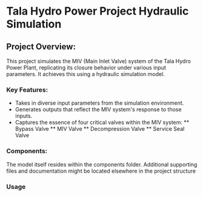 
# Tala Hydro Power Project Hydraulic Simulation
## Project Overview:

This project simulates the MIV (Main Inlet Valve) system of the Tala Hydro Power Plant, replicating its closure behavior under various input parameters. It achieves this using a hydraulic simulation model.

### Key Features:

* Takes in diverse input parameters from the simulation environment.
* Generates outputs that reflect the MIV system's response to those inputs.
* Captures the essence of four critical valves within the MIV system:
** Bypass Valve
** MIV Valve
** Decompression Valve
** Service Seal Valve

### Components:
The model itself resides within the components folder.
Additional supporting files and documentation might be located elsewhere in the project structure 

### Usage
